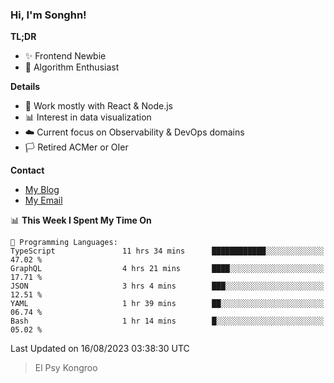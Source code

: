 ### Hi, I'm Songhn!

**TL;DR**

- ✨ Frontend Newbie
- 🎈 Algorithm Enthusiast

**Details**

- 🎯 Work mostly with React & Node.js
- 📊 Interest in data visualization
- ☁️ Current focus on Observability & DevOps domains
- 🏳️ Retired ACMer or OIer

**Contact**
- [My Blog](https://blog.songhn.com)
- [My Email](mailto:songhn233@gmail.com)

<!--START_SECTION:waka-->
📊 **This Week I Spent My Time On** 

```text
💬 Programming Languages: 
TypeScript               11 hrs 34 mins      ████████████░░░░░░░░░░░░░   47.02 % 
GraphQL                  4 hrs 21 mins       ████░░░░░░░░░░░░░░░░░░░░░   17.71 % 
JSON                     3 hrs 4 mins        ███░░░░░░░░░░░░░░░░░░░░░░   12.51 % 
YAML                     1 hr 39 mins        ██░░░░░░░░░░░░░░░░░░░░░░░   06.74 % 
Bash                     1 hr 14 mins        █░░░░░░░░░░░░░░░░░░░░░░░░   05.02 % 
```


 Last Updated on 16/08/2023 03:38:30 UTC
<!--END_SECTION:waka-->

> El Psy Kongroo
